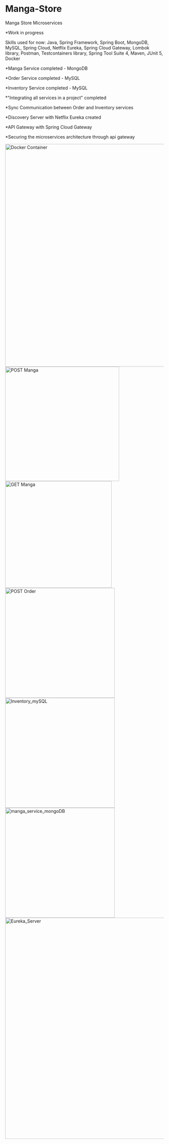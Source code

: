 # Manga-Store
Manga Store Microservices

*Work in progress

Skills used for now: Java, Spring Framework, Spring Boot, MongoDB, MySQL, Spring Cloud, Netflix Eureka, Spring Cloud Gateway, Lombok library, Postman, Testcontainers library, Spring Tool Suite 4, Maven, JUnit 5, Docker

*Manga Service completed - MongoDB

*Order Service completed - MySQL

*Inventory Service completed - MySQL

*"Integrating all services in a project" completed

*Sync Communication between Order and Inventory services

*Discovery Server with Netflix Eureka created

*API Gateway with Spring Cloud Gateway

*Securing the microservices architecture through api gateway

<img width="705" alt="Docker Container" src="https://github.com/louissardaru/Manga-Store/assets/119102199/410790c9-09cd-439a-8414-2d70b29cf9f2">
<img width="362" alt="POST Manga" src="https://github.com/louissardaru/Manga-Store/assets/119102199/31fc88d7-3192-4f0e-a881-5697e0d105fc">
<img width="338" alt="GET Manga" src="https://github.com/louissardaru/Manga-Store/assets/119102199/be00e709-3c9a-4ba8-9823-139a8a10f2f0">
<img width="348" alt="POST Order" src="https://github.com/louissardaru/Manga-Store/assets/119102199/62ca3296-6c0d-4cdb-8bc1-7ed2a9841025">
<img width="348" alt="Inventory_mySQL" src="https://github.com/louissardaru/Manga-Store/assets/119102199/6828af5f-7bb3-4dd3-a9d2-637ebef96547">
<img width="348" alt="manga_service_mongoDB" src="https://github.com/louissardaru/Manga-Store/assets/119102199/6a194cc0-abdf-45f6-8ec1-0aeb509240cc">
<img width="700" alt="Eureka_Server" src="https://github.com/louissardaru/Manga-Store/assets/119102199/0bf79e69-b22a-4c44-90eb-a4c1ca0a3a6e">






